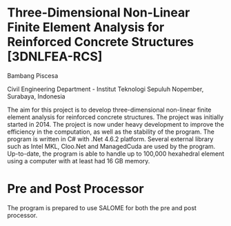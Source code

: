 # Three-Dimensional Non-Linear Finite Element Analysis for Reinforced Concrete Structures [3DNLFEA-RCS]
Bambang Piscesa

Civil Engineering Department - Institut Teknologi Sepuluh Nopember, Surabaya, Indonesia

The aim for this project is to develop three-dimensional non-linear finite element analysis for reinforced concrete structures. The project was initially started in 2014. The project is now under heavy development to improve the efficiency in the computation, as well as the stability of the program. The program is written in C# with .Net 4.6.2 platform. Several external library such as Intel MKL, Cloo.Net and ManagedCuda are used by the program. Up-to-date, the program is able to handle up to 100,000 hexahedral element using a computer with at least had 16 GB memory.

# Pre and Post Processor
The program is prepared to use SALOME for both the pre and post processor.

#
